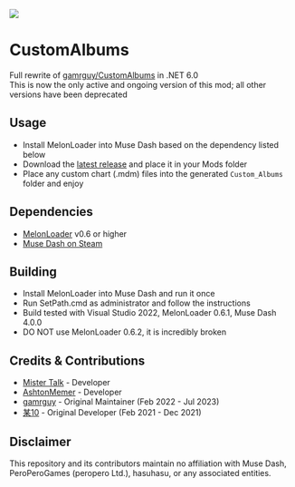 [![](https://dcbadge.vercel.app/api/server/mdmc)](https://discord.gg/mdmc)
 # CustomAlbums
Full rewrite of [gamrguy/CustomAlbums](https://github.com/gamrguy/CustomAlbums) in .NET 6.0  
This is now the only active and ongoing version of this mod; all other versions have been deprecated
## Usage
- Install MelonLoader into Muse Dash based on the dependency listed below
- Download the [latest release](https://github.com/MDMods/CustomAlbums/releases) and place it in your Mods folder
- Place any custom chart (.mdm) files into the generated `Custom_Albums` folder and enjoy
## Dependencies
- [MelonLoader](https://github.com/LavaGang/MelonLoader/releases) v0.6 or higher
- [Muse Dash on Steam](https://store.steampowered.com/app/774171/Muse_Dash/)
## Building
- Install MelonLoader into Muse Dash and run it once
- Run SetPath.cmd as administrator and follow the instructions
- Build tested with Visual Studio 2022, MelonLoader 0.6.1, Muse Dash 4.0.0
- DO NOT use MelonLoader 0.6.2, it is incredibly broken
## Credits & Contributions
- [Mister Talk](https://github.com/SB15-MD) - Developer
- [AshtonMemer](https://github.com/AshtonMemer) - Developer
- [gamrguy](https://github.com/gamrguy) - Original Maintainer (Feb 2022 - Jul 2023)
- [某10](https://github.com/mo10) - Original Developer (Feb 2021 - Dec 2021)
## Disclaimer
This repository and its contributors maintain no affiliation with Muse Dash, PeroPeroGames (peropero Ltd.), hasuhasu, or any associated entities.
